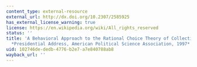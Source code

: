 ```yaml
---
content_type: external-resource
external_url: http://dx.doi.org/10.2307/2585925
has_external_license_warning: true
license: https://en.wikipedia.org/wiki/All_rights_reserved
status: ''
title: 'A Behavioral Approach to the Rational Choice Theory of Collective Action:
  *Presidential Address, American Political Science Association, 1997*'
uid: 102746de-dedb-4776-b2e7-a7e840788ab8
wayback_url: ''
---
```

